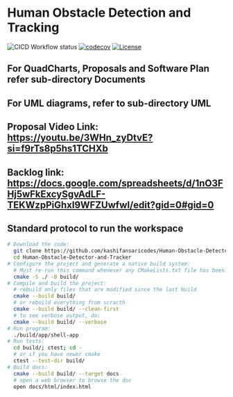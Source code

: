 # Human Obstacle Detection and Tracking

![CICD Workflow status](https://github.com/TommyChangUMD/cpp-boilerplate-v2/actions/workflows/run-unit-test-and-upload-codecov.yml/badge.svg) [![codecov](https://codecov.io/gh/TommyChangUMD/cpp-boilerplate-v2/branch/main/graph/badge.svg)](https://codecov.io/gh/TommyChangUMD/cpp-boilerplate-v2) [![License](https://img.shields.io/badge/license-MIT-blue.svg)](LICENSE)

## For QuadCharts, Proposals and Software Plan refer sub-directory Documents
## For UML diagrams, refer to sub-directory UML

## Proposal Video Link: https://youtu.be/3WHn_zyDtvE?si=f9rTs8p5hs1TCHXb

## Backlog link: https://docs.google.com/spreadsheets/d/1nO3FHj5wFkExcySgvAdLF-TEKWzpPiGhxI9WFZUwfwI/edit?gid=0#gid=0

## Standard protocol to run the workspace
```bash
# Download the code:
  git clone https://github.com/kashifansaricodes/Human-Obstacle-Detector-and-Tracker
  cd Human-Obstacle-Detector-and-Tracker
# Configure the project and generate a native build system:
  # Must re-run this command whenever any CMakeLists.txt file has been changed.
  cmake -S ./ -B build/
# Compile and build the project:
  # rebuild only files that are modified since the last build
  cmake --build build/
  # or rebuild everything from scracth
  cmake --build build/ --clean-first
  # to see verbose output, do:
  cmake --build build/ --verbose
# Run program:
  ./build/app/shell-app
# Run tests:
  cd build/; ctest; cd -
  # or if you have newer cmake
  ctest --test-dir build/
# Build docs:
  cmake --build build/ --target docs
  # open a web browser to browse the doc
  open docs/html/index.html
